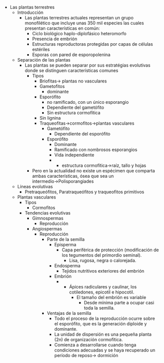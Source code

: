 - Las plantas terrestres
	- Introducción
		- Las plantas terrestres actuales representan un grupo monofilético que incluye unas 350 mil especies las cuales presentan características en común:
			- Ciclo biológico haplo-diplofásico heteromorfo
			- Presencia de embrión
			- Estructuras reproductoras protegidas por capas de células estériles
			- Esporas con pared de esporopolenina
	- Separación de las plantas
		- Las plantas se pueden separar por sus estratégias evolutivas donde se distinguen características comunes
			- Tipos
				- Briofitas→ plantas no vasculares
				- Gametofitos 
					- dominante
				- Esporófito 
					- no ramificado, con un único esporangio
					- Dependiente del gametófito
					- Sin estructura cormofítica
				- Sin lignina
				- Traqueofitas→cormofitos→plantas vasculares
					- Gametófito
						- Dependiente del esporófito
					- Esporófito
						- Dominante
						- Ramificado con nombrosos esporangios
						- Vida independiente
						- + estructura cormofítica→raíz, tallo y hojas
			- Pero en la actualidad no existe un espécimen que comparta ambas características, ósea que sea un intermedio→Polisporangiades
	- Líneas evolutivas
		- Pretraqueófitos, Paratraqueófitos y traqueofitos primitivos
	- Plantas vasculares
		- Tipos
			- Cormofitos
		- Tendencias evolutivas
			- Gimnospermas
				- Reproducción
			- Angiospermas
				- Reproducción
					- Parte de la semilla
						- Episperma
							- Capa periférica de protección (modificación de los tegumentos del primordio seminal).
								- Lisa, rugosa, negra o calorejada.
						- Endosperma
							- Tejidos nutritivos exteriores del embrión
						- Embrión
							- + Ápices radiculares y caulinar, los cotiledones, epicotil e hipocotil.
								- El tamaño del embrión es variable
									- Desde mínima parte a ocupar casi toda la semilla.
					- Ventajas  de la semilla
						- Todo el proceso de la reproducción ocurre sobre el esporófito, que es la generación diploide y dominante.
						- La unidad de dispersión es una pequeña planta (2n) de organización cormofítica.
						- Comienza a desarrollarse cuando tenga condiciones adecuadas y se haya recuperado un período de reposo→ dormición